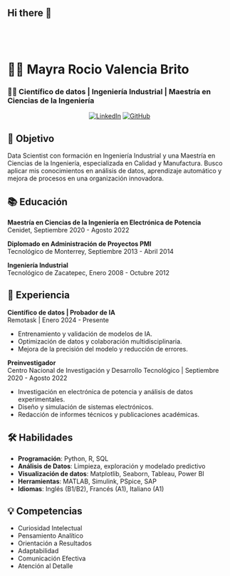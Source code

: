 ## Hi there 👋
<div style="background-image: url('https://www.dqsconsulting.com/wp-content/uploads/2021/09/como-hacer-un-analisis-de-datos.jpg'); background-size: cover; padding: 20px; color: white;">
    <!-- Contenido de tu README.md aquí -->
</div>


# 👩‍💼 Mayra Rocio Valencia Brito
### 👩‍💻 Científico de datos | Ingeniería Industrial | Maestría en Ciencias de la Ingeniería

<!-- Botones de LinkedIn y GitHub -->
<p align="center">
  <a href="LINKEDIN_URL" target="_blank"><img src="https://img.shields.io/badge/LinkedIn-0077B5?style=for-the-badge&logo=linkedin&logoColor=white" alt="LinkedIn"></a>
  <a href="GITHUB_URL" target="_blank"><img src="https://img.shields.io/badge/GitHub-100000?style=for-the-badge&logo=github&logoColor=white" alt="GitHub"></a>
</p>

## 🎯 Objetivo
Data Scientist con formación en Ingeniería Industrial y una Maestría en Ciencias de la Ingeniería, especializada en Calidad y Manufactura. Busco aplicar mis conocimientos en análisis de datos, aprendizaje automático y mejora de procesos en una organización innovadora.

## 📚 Educación
**Maestría en Ciencias de la Ingeniería en Electrónica de Potencia**  
Cenidet, Septiembre 2020 - Agosto 2022

**Diplomado en Administración de Proyectos PMI**  
Tecnológico de Monterrey, Septiembre 2013 - Abril 2014

**Ingeniería Industrial**  
Tecnológico de Zacatepec, Enero 2008 - Octubre 2012

## 💼 Experiencia
**Científico de datos | Probador de IA**  
Remotask | Enero 2024 - Presente  
- Entrenamiento y validación de modelos de IA.
- Optimización de datos y colaboración multidisciplinaria.
- Mejora de la precisión del modelo y reducción de errores.

**Preinvestigador**  
Centro Nacional de Investigación y Desarrollo Tecnológico | Septiembre 2020 - Agosto 2022  
- Investigación en electrónica de potencia y análisis de datos experimentales.
- Diseño y simulación de sistemas electrónicos.
- Redacción de informes técnicos y publicaciones académicas.

## 🛠 Habilidades
- **Programación**: Python, R, SQL
- **Análisis de Datos**: Limpieza, exploración y modelado predictivo
- **Visualización de datos**: Matplotlib, Seaborn, Tableau, Power BI
- **Herramientas**: MATLAB, Simulink, PSpice, SAP
- **Idiomas**: Inglés (B1/B2), Francés (A1), Italiano (A1)

## 💡 Competencias
- Curiosidad Intelectual
- Pensamiento Analítico
- Orientación a Resultados
- Adaptabilidad
- Comunicación Efectiva
- Atención al Detalle

</div>
<!-- Fin del contenido del README -->
